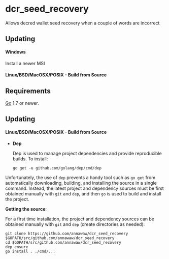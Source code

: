 # dcr_seed_recovery
Allows decred wallet seed recovery when a couple of words are incorrect
## Updating

#### Windows

Install a newer MSI

#### Linux/BSD/MacOSX/POSIX - Build from Source

## Requirements

[Go](http://golang.org) 1.7 or newer.

## Updating

#### Linux/BSD/MacOSX/POSIX - Build from Source

- **Dep**

  Dep is used to manage project dependencies and provide reproducible builds.
  To install:

  `go get -u github.com/golang/dep/cmd/dep`

Unfortunately, the use of `dep` prevents a handy tool such as `go get` from
automatically downloading, building, and installing the source in a single
command.  Instead, the latest project and dependency sources must be first
obtained manually with `git` and `dep`, and then `go` is used to build and
install the project.

**Getting the source**:

For a first time installation, the project and dependency sources can be
obtained manually with `git` and `dep` (create directories as needed):

```
git clone https://github.com/annawaw/dcr_seed_recovery $GOPATH/src/github.com/annawaw/dcr_seed_recovery
cd $GOPATH/src/github.com/annawaw/dcr_seed_recovery
dep ensure
go install . ./cmd/...
```

